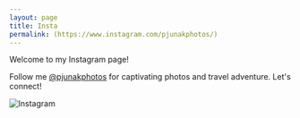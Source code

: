```yaml
---
layout: page
title: Insta
permalink: (https://www.instagram.com/pjunakphotos/)
---
```

Welcome to my Instagram page! 

Follow me [@pjunakphotos](https://www.instagram.com/pjunakphotos/) for captivating photos and travel adventure. Let's connect!

![Instagram](https://freeiconshop.com/wp-content/uploads/edd/instagram-new-flat.png)
